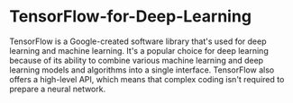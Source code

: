 # TensorFlow-for-Deep-Learning
TensorFlow is a Google-created software library that's used for deep learning and machine learning. It's a popular choice for deep learning because of its ability to combine various machine learning and deep learning models and algorithms into a single interface. TensorFlow also offers a high-level API, which means that complex coding isn't required to prepare a neural network.
